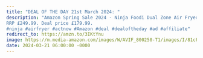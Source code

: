 ```yaml
---
title: "DEAL OF THE DAY 21st March 2024: "
description: "Amazon Spring Sale 2024 - Ninja Foodi Dual Zone Air Fryer MAX 28% off.
RRP £249.99. Deal price £179.99.
#ninja #airfryer #actnow #Amazon #deal #dealoftheday #ad #affiliate"
redirect_to: https://amzn.to/3IKtYnu
image: https://m.media-amazon.com/images/W/AVIF_800250-T1/images/I/81cF6cWr3SL._AC_SL1500_.jpg
date: 2024-03-21 06:00:00 -0000
---
```

